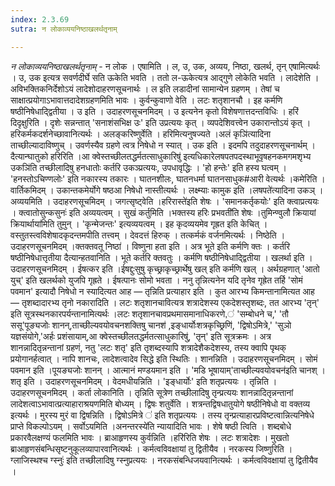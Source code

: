 ```yaml
---
index: 2.3.69
sutra: न लोकाव्ययनिष्ठाखलर्थतृनाम्

---
```

_न लोकाव्ययनिष्ठाखलर्थतृनाम्_ - न लोक । एषामिति । ल, उ, उक, अव्यय, निष्ठा, खलर्थ, तृन् एषामित्यर्थः । उ, उक इत्यत्र सवर्णदीर्घे सति ऊकेति भवति । ततो ल-ऊकेत्यत्र आद्गुणे लोकेति भवति । लादेशेति । अविभक्तिकनिर्देशोऽयं लादेशोदाहरणसूचनार्थः । ल इति लडादीनां सामान्येन ग्रहणम् । तेषां च साक्षात्प्रयोगाऽभावात्तदादेशग्रहणमिति भावः । कुर्वन्कुवाणो वेति । लटः शतृशानचौ । इह कर्मणि षष्ठीनिषेधाद्द्वितीया । उ इति । उदाहरणसूचनमिदम् । उ इत्यनेन कृतो विशेषणात्तदन्तविधिः । हरिं दिदृक्षुरिति । दृशेः सन्नन्तात् 'सनाशंसभिक्ष उः' इति उप्रत्ययः कृत् । व्यपदेशिवत्त्वेन उकारान्तोऽयं कृत् । हरिकर्मकदर्शनेच्छावानित्यर्थः । अलङ्करिष्णुर्वेति । हरिमित्यनुषज्यते ।अलं कृञि॑त्यादिना ताच्छील्यादाविष्णुच् । उवर्णस्यैव ग्रहणे त्वत्र निषेधो न स्यात् । उक इति । इदमपि तदुदाहरणसूचनार्थम् । दैत्यान्घातुको हरिरिति ।आ क्वेस्तच्छीलतद्धर्मतत्साधुकारिषु॑ इत्यधिकारेलषपतपदस्थाभूवृषहनकमगमशृभ्य उकञि॑ति तच्छीलादिषु हनधातोः कर्तरि उकञ्प्रत्ययः, उपधावृद्धिः । 'हो हन्तेः' इति हस्य घत्वम् । 'हनस्तोऽचिण्णलोः' इति नकारस्य तकारः । घातनशीलः, घातनधर्मा घातनसाधुक#आरी वेत्यर्थः ।कमेरिति । वार्तिकमिदम् । उकान्तकमेर्योगे षष्ठआ निषेधो नास्तीत्यर्थः । लक्ष्म्याः कामुक इति ।लषपते॑त्यादिना उकञ् । अव्ययमिति । उदाहरणसूचमिदम् । जगत्सृष्ट्वेति ।हरिरास्ते॑इति शेषः । 'समानकर्तृकयोः' इति क्त्वाप्रत्ययः । क्त्वातोसुन्कसुनः॑ इति अव्ययत्वम् । सुखं कर्तुमिति ।भक्तस्य हरिः प्रभवती॑ति शेषः ।तुमिन्ण्वुलौ क्रियायां क्रियार्थाया॑मिति तुमुन् । 'कृन्मेजन्तः' इत्यव्ययत्वम् । इह कृदव्ययमेव गृह्रत इति केचित् । वस्तुतस्त्वविशेषादकृदन्तमपीति तत्त्वम् । देवदत्तं हिरुक् । तत्कर्मकं वर्जनमित्यर्थः । निष्ठेति । उदाहरणसूचनमिदम् ।क्तक्तवतू निष्ठा॑ । विष्णुना हता इति । अत्र भूते इति कर्मणि क्तः । कर्तरि षष्ठीनिषेधात्तृतीया दैत्यान्हतवानिति । भूते कर्तरि क्तवतुः । कर्मणि षष्ठीनिषेधाद्द्वितीया । खलर्था इति । उदाहरणसूचनमिदम् । ईषत्कर इति ।ईषद्दुःसुषु कृच्छ्राकृच्छ्रार्थेषु खल् इति कर्मणि खल् । अर्थग्रहणात् 'आतो युच्' इति खलर्थको युजपि गृह्रते । ईषत्पानः सोमो भवता । ननु तृन्नित्यनेन यदि तृनेव गृह्रेत तर्हि 'सोमं पवमान' इत्यादौ निषेधो न स्यादित्यत आह — तृन्निति प्रत्याहार इति । कुत आरभ्य किमन्तानामित्यत आह — तृशब्दादारभ्य तृनो नकारादिति । लटः शतृशानचावित्यत्र शत्रादेशस्य एकदेशस्तृशब्दः, तत आरभ्य 'तृन्' इति सूत्रस्थनकारपर्यन्तानामित्यर्थः ।लटः शतृशानचावप्रथमासमानाधिकरणे,॑ 'सम्बोधने च,' 'तौ ससू'पूङ्यजोः शानन्,ताच्छील्यवयोवचनशक्तिषु चानश॑	,इङ्धार्योःशत्रकृच्छ्रिणि॑, 'द्विषोऽमित्रे,' 'सुञो यज्ञसंयोगे,'अर्हः प्रशंसायाम्,आ क्वेस्तच्छीलतद्धर्मतत्साधुकारिषु॑, 'तृन्' इति सूत्रक्रमः । अत्र शानन्नादितृन्नन्तानां ग्रहणं, नतु 'लटः शतृ' इति तृशब्दस्यापि शत्रादेशैकदेशस्य, तस्य क्वापि पृथक् प्रयोगानर्हत्वात् । नापि शानचः, लादेशत्वादेव सिद्धे इति स्थितिः । शानन्निति । उदाहरणसूचनमिदम् । सोमं पवमान इति ।पूयङ्यजोः शानन् । आत्मानं मण्डयमान इति । 'मडि भूषायाम्'ताच्छील्यवयोवचन॑इति चानश् । शतृ इति । उदाहरणसूचनमिदम् । वेदमधीयन्निति । 'इङ्धार्योः' इति शतृप्रत्ययः । तृन्निति । उदाहरणसूचनमिदम् । कर्ता लोकानिति । तृन्निति सूत्रेण तच्छीलादिषु तृन्प्रत्ययः शानन्नादितृन्नन्तानां लादेशत्वाऽभावात्प्रत्याहाराश्रयणमिति बोध्यम् । द्विषः शतुर्वेति । शत्रन्तद्विषधातुयोगे षष्ठीनिषेधो वा वक्तव्य इत्यर्थः । मुरस्य मुरं वा द्विषन्निति । द्विषोऽमित्रे ॑ इति शतृप्रत्ययः । तस्य तृन्प्रत्याहारप्रविष्टत्वान्नित्यनिषेधे प्राप्ते विकल्पोऽयम् । सर्वोऽयमिति ।अनन्तरस्ये॑ति न्यायादिति भावः । शेषे षष्ठी त्विति । शब्दबोधे प्रकारवैलक्षण्यं फलमिति भावः । ब्राआहृणस्य कुर्वन्निति ।हरि॑रिति शेषः । लटः शत्रादेशः । मुखतो ब्राआहृणसंबन्धिसृष्टनुकूलव्यापारवानित्यर्थः । कर्मत्वविवक्षायां तु द्वितीयैव । नरकस्य जिष्णुरिति ।ग्लाजिस्थश्च ग्स्नुः॑ इति तच्छीलादिषु ग्स्नुप्रत्ययः । नरकसंबन्धिजयवानित्यर्थः । कर्मत्वविवक्षायां तु द्वितीयैव । 